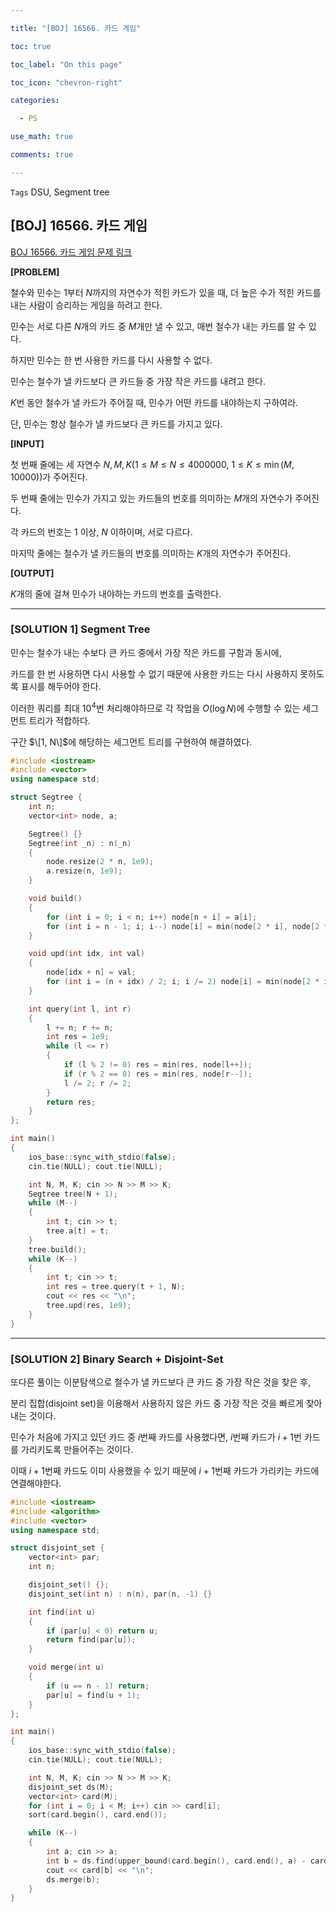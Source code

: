 ```yaml
---

title: "[BOJ] 16566. 카드 게임"

toc: true

toc_label: "On this page"

toc_icon: "chevron-right"

categories:

  - PS

use_math: true

comments: true

---
```


`Tags` DSU, Segment tree

## [BOJ] 16566. 카드 게임

[BOJ 16566. 카드 게임 문제 링크](https://www.acmicpc.net/problem/16566)

**[PROBLEM]**

철수와 민수는 $1$부터 $N$까지의 자연수가 적힌 카드가 있을 때, 더 높은 수가 적힌 카드를 내는 사람이 승리하는 게임을 하려고 한다.

민수는 서로 다른 $N$개의 카드 중 $M$개만 낼 수 있고, 매번 철수가 내는 카드를 알 수 있다.

하지만 민수는 한 번 사용한 카드를 다시 사용할 수 없다.

민수는 철수가 낼 카드보다 큰 카드들 중 가장 작은 카드를 내려고 한다.

$K$번 동안 철수가 낼 카드가 주어질 때, 민수가 어떤 카드를 내야하는지 구하여라.

단, 민수는 항상 철수가 낼 카드보다 큰 카드를 가지고 있다.

**[INPUT]**

첫 번째 줄에는 세 자연수 $N, M, K$($1 \leq M \leq N \leq 4000000$, $1 \leq K \leq \min(M, 10000)$)가 주어진다.

두 번째 줄에는 민수가 가지고 있는 카드들의 번호를 의미하는 $M$개의 자연수가 주어진다.

각 카드의 번호는 $1$ 이상, $N$ 이하이며, 서로 다르다.

마지막 줄에는 철수가 낼 카드들의 번호를 의미하는 $K$개의 자연수가 주어진다.

**[OUTPUT]**

$K$개의 줄에 걸쳐 민수가 내야하는 카드의 번호를 출력한다.

---

### [SOLUTION 1] Segment Tree

민수는 철수가 내는 수보다 큰 카드 중에서 가장 작은 카드를 구함과 동시에,

카드를 한 번 사용하면 다시 사용할 수 없기 때문에 사용한 카드는 다시 사용하지 못하도록 표시를 해두어야 한다.

이러한 쿼리를 최대 $10^4$번 처리해야하므로 각 작업을 $O(\log N)$에 수행할 수 있는 세그먼트 트리가 적합하다.

구간 $\[1, N\]$에 해당하는 세그먼트 트리를 구현하여 해결하였다.

```cpp
#include <iostream>
#include <vector>
using namespace std;

struct Segtree {
    int n;
    vector<int> node, a;

    Segtree() {}
    Segtree(int _n) : n(_n)
    {
        node.resize(2 * n, 1e9);
        a.resize(n, 1e9);
    }

    void build()
    {
        for (int i = 0; i < n; i++) node[n + i] = a[i];
        for (int i = n - 1; i; i--) node[i] = min(node[2 * i], node[2 * i + 1]);
    }

    void upd(int idx, int val)
    {
        node[idx + n] = val;
        for (int i = (n + idx) / 2; i; i /= 2) node[i] = min(node[2 * i], node[2 * i + 1]);
    }

    int query(int l, int r)
    {
        l += n; r += n;
        int res = 1e9;
        while (l <= r)
        {
            if (l % 2 != 0) res = min(res, node[l++]);
            if (r % 2 == 0) res = min(res, node[r--]);
            l /= 2; r /= 2;
        }
        return res;
    }
};

int main()
{
    ios_base::sync_with_stdio(false);
    cin.tie(NULL); cout.tie(NULL);

    int N, M, K; cin >> N >> M >> K;
    Segtree tree(N + 1);
    while (M--)
    {
        int t; cin >> t;
        tree.a[t] = t;
    }
    tree.build();
    while (K--)
    {
        int t; cin >> t;
        int res = tree.query(t + 1, N);
        cout << res << "\n";
        tree.upd(res, 1e9);
    }
}
```

---

### [SOLUTION 2] Binary Search + Disjoint-Set

또다른 풀이는 이분탐색으로 철수가 낼 카드보다 큰 카드 중 가장 작은 것을 찾은 후,

분리 집합(disjoint set)을 이용해서 사용하지 않은 카드 중 가장 작은 것을 빠르게 찾아내는 것이다.

민수가 처음에 가지고 있던 카드 중 $i$번째 카드를 사용했다면, $i$번째 카드가 $i+1$번 카드를 가리키도록 만들어주는 것이다.

이때 $i+1$번째 카드도 이미 사용했을 수 있기 때문에 $i+1$번째 카드가 가리키는 카드에 연결해야한다.

```cpp
#include <iostream>
#include <algorithm>
#include <vector>
using namespace std;

struct disjoint_set {
    vector<int> par;
    int n;

    disjoint_set() {};
    disjoint_set(int n) : n(n), par(n, -1) {}

    int find(int u)
    {
        if (par[u] < 0) return u;
        return find(par[u]);
    }

    void merge(int u)
    {
        if (u == n - 1) return;
        par[u] = find(u + 1);
    }
};

int main()
{
    ios_base::sync_with_stdio(false);
    cin.tie(NULL); cout.tie(NULL);

    int N, M, K; cin >> N >> M >> K;
    disjoint_set ds(M);
    vector<int> card(M);
    for (int i = 0; i < M; i++) cin >> card[i];
    sort(card.begin(), card.end());

    while (K--)
    {
        int a; cin >> a;
        int b = ds.find(upper_bound(card.begin(), card.end(), a) - card.begin());
        cout << card[b] << "\n";
        ds.merge(b);
    }
}
```

